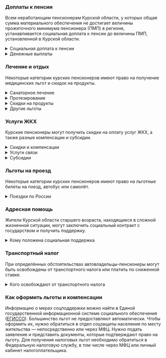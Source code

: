 ﻿### Доплаты к пенсии
Всем неработающим пенсионерам Курской области, у которых общая сумма материального обеспечения не достигает величины прожиточного минимума пенсионера (ПМП) в регионе, устанавливается социальная доплата к пенсии до величины ПМП, установленной в Курской области. 
<details>
<summary>Социальная доплата к пенсии</summary>
Социальная доплата к пенсии до величины регионального прожиточного минимума пенсионера назначается автоматически, по данным выплатного дела о размере пенсии.     
</details>
<details>
<summary>Денежные выплаты</summary>
Если пенсионер относится к льготной категории, он имеет право на ежемесячную денежную выплату (ЕДВ), которая регулярно индексируется.
В Курской области к таким категориям относятся ветераны труда, труженики тыла, реабилитированные и пострадавшие от репрессий, участники разминирования территории Курской области в 1943–1948 годах, и дети войны (то есть те, кто родился с 1 января 1928 года по 31 декабря 1945 года). 
</details>

### Лечение и отдых
Некоторые категории курских пенсионеров имеют право на получение медицинских льгот и скидок на продукты.  
<details>
<summary>Санаторное лечение</summary>
У курских реабилитированных и пострадавших от репрессий пенсионеров есть право на первоочередное получение путёвок в санатории. 
</details>
<details>
<summary>Протезирование </summary>
Курских тружеников тыла, реабилитированных лиц, а также пенсионеров, пострадавших от репрессий, государство обеспечивает протезами (кроме зубных) и протезно-ортопедическими изделиями. 
</details>
<details>
<summary>Скидки на продукты</summary>
Курские труженики тыла, несовершеннолетние узники фашизма и блокадники, реабилитированные и пострадавшие от репрессий, участники Великой Отечественной войны (ВОВ) и разминирования Курской области, инвалиды ВОВ и боевых действий могут купить со скидкой 40% продовольственные товары из [специального перечня]( https://docs.cntd.ru/document/908004497). Продаются они в магазинах «Ветеран» (или других местах — по решению областных властей). От этой льготы можно отказаться и получать вместо неё ежемесячную денежную компенсацию.
</details>
<details>
<summary>Другие льготы</summary>
Труженики тыла, реабилитированные, пострадавшие от политических репрессий пенсионеры и «дети войны» имею право на внеочередной приём в дома-интернаты для престарелых и инвалидов и учреждения соцобслуживания. 
</details>


### Услуги ЖКХ
Курские пенсионеры могут получить скидки на оплату услуг ЖКХ, а также разные компенсации и субсидии. 
<details>
<summary>Скидки и компенсации</summary>
Ветераны труда, реабилитированные и пострадавшие от политических репрессий могут рассчитывать на 50-процентную компенсацию оплаты жилого помещения и коммунальных услуг, а также капремонта.
Одиноких неработающих пенсионеров по достижении 70 лет освобождают от взносов на капремонт на 50%, а с 80-летнего возраста они вообще не платят за капремонт. Льгота распространяется и на граждан этого возраста, если семья состоит из неработающих пенсионеров (от 60 лет — мужчины и от 55 лет — женщины) или инвалидов I и II групп. 
</details>
<details>
<summary>Услуги связи</summary>
Реабилитированные и пострадавшие от репрессий граждане имеют право на внеочередную установку телефона. Расходы на это государство компенсирует полностью.
</details>
<details>
<summary>Субсидии</summary>
Пенсионерам положена субсидия на оплату услуг ЖКХ при расходах на «коммуналку» 22% совокупного дохода семьи. 
</details>

### Льготы на проезд
Некоторые категории курских пенсионеров имеют право на льготные билеты на поезд, автобус или самолёт. 
<details>
<summary>Поездки по России</summary>
Реабилитированным курянам раз в год [полностью компенсируют]( https://docs.cntd.ru/document/908002217) проезд железнодорожным транспортом по России — туда и обратно. В частности, им должны вернуть стоимость билетов (кроме вагонов повышенной комфортности) и комплекта постельного белья. Если льготник предпочитает путешествовать на самолёте или автобусом, ему возместят затраты и на такую поездку, но сумма не будет больше стоимости железнодорожных билетов в этом направлении.
</details>

### Адресная помощь
Жители Курской области старшего возраста, находящиеся в сложной жизненной ситуации, могут заключить социальный контракт с государством и получить поддержку.
<details>
<summary>Кому положена социальная поддержка</summary>
Пенсионерам, которые по не зависящим от них причинам оказались в трудной жизненной ситуации, оказывают адресную помощь. Это могут быть денежные выплаты, которые перечислят единовременно или будут переводить каждый месяц в течение определённого периода. Также нуждающимся пенсионерам с доходом меньше одного прожиточного минимума могут выдавать одежду и обувь, лекарства, покупать продукты и организовывать уход. 
С пенсионерами, которые получают адресную помощь, может быть заключён социальный контракт. 
</details>

### Транспортный налог
При определённых обстоятельствах автовладельцы-пенсионеры могут быть освобождены от транспортного налога или платить по сниженной ставке. 
<details>
<summary>Кого освобождают от транспортного налога</summary>
Транспортный налог не платят Герои СССР и РФ, награждённые орденом Славы трёх степеней, инвалиды, ветераны боевых действий, пострадавшие от радиации, а также владельцы транспорта с электродвигателями. 
В Курской области все категории льготников, а также мужчины старше 60 лет, а женщины — 55 лет [освобождены]( https://www.nalog.ru/rn77/service/tax/d1113326/) от транспортного налога на легковые автомобили отечественного производства, а также на автомобили марки «ЗАЗ», «Таврия» и «ЛуАЗ» до 100 л. с. и отечественные мотоциклы. При мощности автомобиля от 100 до 150 л. с. налог они платят, но по льготной ставке.
</details>


### Как оформить льготы и компенсации

Информацию о мерах соцподдержки можно найти в Единой государственной информационной системе социального обеспечения ([ЕГИССО]( http://egisso.ru/site/client/#/)). Большинство льгот не предоставляют автоматически. Чтобы оформить их, нужно обратиться в отдел соцзащиты населения по месту жительства — непосредственно или через МФЦ. Нужно подать заявление и представить документы, которые подтверждают право на льготу. Для получения налоговых льгот необходимо обратиться в Федеральную налоговую службу, в том числе через МФЦ или личный кабинет налогоплательщика.





















